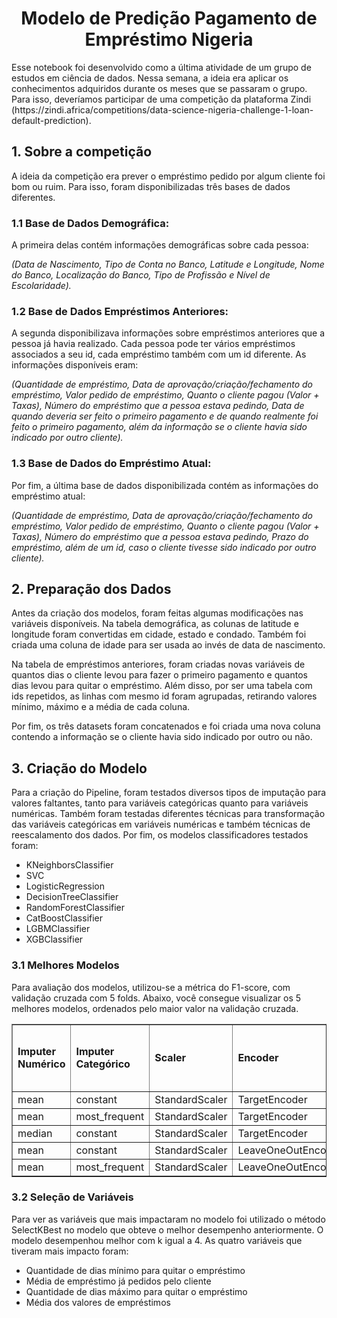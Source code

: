 <h1 align="center">Modelo de Predição Pagamento de Empréstimo Nigeria</h1>
Esse notebook foi desenvolvido como a última atividade de um grupo de estudos em ciência de dados. Nessa semana, a ideia era aplicar os conhecimentos adquiridos durante os meses que se passaram o grupo. Para isso, deveríamos participar de uma competição da plataforma Zindi (https://zindi.africa/competitions/data-science-nigeria-challenge-1-loan-default-prediction).

## 1. Sobre a competição
A ideia da competição era prever o empréstimo pedido por algum cliente foi bom ou ruim. Para isso, foram disponibilizadas três bases de dados diferentes.

### 1.1 Base de Dados Demográfica:
A primeira delas contém informações demográficas sobre cada pessoa:

<i>(Data de Nascimento, Tipo de Conta no Banco, Latitude e Longitude, Nome do Banco, Localização do Banco, Tipo de Profissão e Nível de Escolaridade).</i>


### 1.2 Base de Dados Empréstimos Anteriores:
A segunda disponibilizava informações sobre empréstimos anteriores que a pessoa já havia realizado. Cada pessoa pode ter vários empréstimos associados a seu id, cada empréstimo também com um id diferente. As informações disponíveis eram:

<i>(Quantidade de empréstimo, Data de aprovação/criação/fechamento do empréstimo, Valor pedido de empréstimo, Quanto o cliente pagou (Valor + Taxas), Número do empréstimo que a pessoa estava pedindo, Data de quando deveria ser feito o primeiro pagamento e de quando realmente foi feito o primeiro pagamento, além da informação se o cliente havia sido indicado por outro cliente).</i>


### 1.3 Base de Dados do Empréstimo Atual:
Por fim, a última base de dados disponibilizada contém as informações do empréstimo atual:

<i>(Quantidade de empréstimo, Data de aprovação/criação/fechamento do empréstimo, Valor pedido de empréstimo, Quanto o cliente pagou (Valor + Taxas), Número do empréstimo que a pessoa estava pedindo, Prazo do empréstimo, além de um id, caso o cliente tivesse sido indicado por outro cliente).</i>


## 2. Preparação dos Dados
Antes da criação dos modelos, foram feitas algumas modificações nas variáveis disponíveis. Na tabela demográfica, as colunas de latitude e longitude foram convertidas em cidade, estado e condado. Também foi criada uma coluna de idade para ser usada ao invés de data de nascimento. 

Na tabela de empréstimos anteriores, foram criadas novas variáveis de quantos dias o cliente levou para fazer o primeiro pagamento e quantos dias levou para quitar o empréstimo. Além disso, por ser uma tabela com ids repetidos, as linhas com mesmo id foram agrupadas, retirando valores mínimo, máximo e a média de cada coluna.

Por fim, os três datasets foram concatenados e foi criada uma nova coluna contendo a informação se o cliente havia sido indicado por outro ou não.
  

## 3. Criação do Modelo
Para a criação do Pipeline, foram testados diversos tipos de imputação para valores faltantes, tanto para variáveis categóricas quanto para variáveis numéricas. Também foram testadas diferentes técnicas para transformação das variáveis categóricas em variáveis numéricas e também técnicas de reescalamento dos dados. Por fim, os modelos classificadores testados foram:
<ul>
    <li>KNeighborsClassifier</li>
    <li>SVC</li>
    <li>LogisticRegression</li>
    <li>DecisionTreeClassifier</li>
    <li>RandomForestClassifier</li>
    <li>CatBoostClassifier</li>
    <li>LGBMClassifier</li>
    <li>XGBClassifier</li>
   </ul>

### 3.1 Melhores Modelos
Para avaliação dos modelos, utilizou-se a métrica do F1-score, com validação cruzada com 5 folds. Abaixo, você consegue visualizar os 5 melhores modelos, ordenados pelo maior valor na validação cruzada.

<table border="1">       
  <tr>
    <td><b>Imputer Numérico</b></td>
    <td><b>Imputer Categórico</td>
    <td><b>Scaler</td>
    <td><b>Encoder</td>
    <td><b>Classificador</td>
    <td><b>Score F1</td>
    <td><b>Média Score com Validação Cruzada</td>
  </tr>
  <tr>
    <td>mean</td>
    <td>constant</td>
    <td>StandardScaler</td>
    <td>TargetEncoder</td>
    <td>SVC</td>
    <td>0.880245</td>
    <td>0.880197</td>
  </tr>
  <tr>
    <td>mean</td>
    <td>most_frequent</td>
    <td>StandardScaler</td>
    <td>TargetEncoder</td>
    <td>SVC</td>
    <td>0.880245</td>
    <td>0.880082</td>
  </tr>
  <tr>
    <td>median</td>
    <td>constant</td>
    <td>StandardScaler</td>
    <td>TargetEncoder</td>
    <td>SVC</td>
    <td>0.880245</td>
    <td>0.880081</td>
  </tr>
  <tr>
    <td>mean</td>
    <td>constant</td>
    <td>StandardScaler</td>
    <td>LeaveOneOutEncoder</td>
    <td>LogisticRegression</td>
    <td>0.882946</td>
    <td>0.879994</td>
  </tr>
  <tr>
    <td>mean</td>
    <td>most_frequent</td>
    <td>StandardScaler</td>
    <td>LeaveOneOutEncoder</td>
    <td>LogisticRegression</td>
    <td>0.881966</td>
    <td>0.879994</td>
  </tr>
</table>

### 3.2 Seleção de Variáveis
Para ver as variáveis que mais impactaram no modelo foi utilizado o método SelectKBest no modelo que obteve o melhor desempenho anteriormente. O modelo desempenhou melhor com k igual a 4. As quatro variáveis que tiveram mais impacto foram:

<ul>
    <li>Quantidade de dias mínimo para quitar o empréstimo</li>
    <li>Média de empréstimo já pedidos pelo cliente</li>
    <li>Quantidade de dias máximo para quitar o empréstimo</li>
    <li>Média dos valores de empréstimos</li>
</ul>

